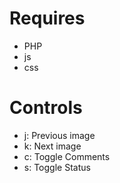 Requires
========
* PHP
* js
* css

Controls
========
* j: Previous image
* k: Next image
* c: Toggle Comments
* s: Toggle Status